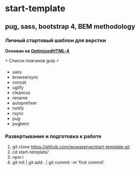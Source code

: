# start-template
## pug, sass, bootstrap 4, BEM methodology
### Личный стартовый шаблон для верстки
**Основан на [OptimizedHTML-4](https://github.com/agragregra/OptimizedHTML-4)**

:zap: Список плагинов gulp :zap:
- sass
- browsersync
- concat
- uglify
- cleancss
- rename
- autoprefixer
- notify
- rsync
- pug
- pugbem

### Развертывание и подготовка к работе

1. git clone https://github.com/wowasense/start-template.git
2. cd start-template/
3. npm i
4. git init | git add . | git commit -m 'first commit'
